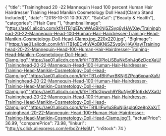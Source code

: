 {
	"title": "Traininghead 20 -22 Mannequin Head 100 percent Human Hair Hairdresser Training Head Manikin Cosmetology Doll Head(Clamp Stand Included)",
	"date": "2018-10-31 10:30:20",
	"SubCat": ["Beauty & Health"],
	"categories": ["Hair Care "],
	"thumbnailImage": "https://ae01.alicdn.com/kf/HTB1gEDvhWAoBKNjSZSyq6yHAVXay/Traininghead-20-22-Mannequin-Head-100-Human-Hair-Hairdresser-Training-Head-Manikin-Cosmetology-Doll-Head-Clamp.jpg_220x220.jpg",
	"BigImage": ["https://ae01.alicdn.com/kf/HTB1gEDvhWAoBKNjSZSyq6yHAVXay/Traininghead-20-22-Mannequin-Head-100-Human-Hair-Hairdresser-Training-Head-Manikin-Cosmetology-Doll-Head-Clamp.jpg","https://ae01.alicdn.com/kf/HTB150PloLiSBuNkSnhJq6zDcpXaU/Traininghead-20-22-Mannequin-Head-100-Human-Hair-Hairdresser-Training-Head-Manikin-Cosmetology-Doll-Head-Clamp.jpg","https://ae01.alicdn.com/kf/HTB1.ofBhYwrBKNjSZPcq6xpapXa5/Traininghead-20-22-Mannequin-Head-100-Human-Hair-Hairdresser-Training-Head-Manikin-Cosmetology-Doll-Head-Clamp.jpg","https://ae01.alicdn.com/kf/HTB1cGpwxh9YBuNjy0Ffq6xIsVXaG/Traininghead-20-22-Mannequin-Head-100-Human-Hair-Hairdresser-Training-Head-Manikin-Cosmetology-Doll-Head-Clamp.jpg","https://ae01.alicdn.com/kf/HTB1LIIFw1uSBuNjSsplq6ze8pXaX/Traininghead-20-22-Mannequin-Head-100-Human-Hair-Hairdresser-Training-Head-Manikin-Cosmetology-Doll-Head-Clamp.jpg"],
	"actualPrice": 36.99,
	"comparePrice": 73.98,
	"linkurl": "http://s.click.aliexpress.com/e/bcZnHs6U",
	"inStock": 74
}
